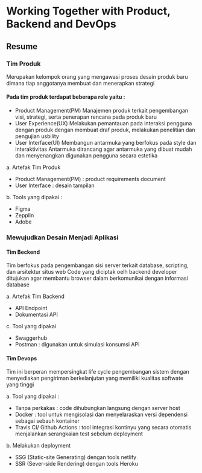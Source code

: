 # Working Together with Product, Backend and DevOps

## Resume

### Tim Produk
Merupakan kelompok orang yang mengawasi proses desain produk baru dimana tiap anggotanya
membuat dan menerapkan strategi

#### Pada tim produk terdapat beberapa role yaitu :
- Product Management(PM)
Manajemen produk terkait pengembangan visi, strategi, serta penerapan rencana pada produk baru
- User Experience(UX)
Melakukan pemantauan pada interaksi pengguna dengan produk dengan membuat draf produk, melakukan penelitian dan pengujian usbility
- User Interface(UI)
Membangun antarmuka yang berfokus pada style dan interaktivitas
Antarmuka dirancang agar antarmuka yang dibuat mudah dan menyenangkan digunakan pengguna secara estetika

a. Artefak Tim Produk
- Product Management(PM) : product requirements document
- User Interface : desain tampilan

b. Tools yang dipakai :
- Figma
- Zepplin
- Adobe

### Mewujudkan Desain Menjadi Aplikasi

#### Tim Beckend 
Tim berfokus pada pengembangan sisi server terkait database, scripting, dan arsitektur situs web
Code yang diciptak oelh backend developer ditujukan agar membantu browser dalam berkomunikai dengan informasi database

a. Artefak Tim Backend
- API Endpoint
- Dokumentasi API

c. Tool yang dipakai
- Swaggerhub
- Postman : digunakan untuk simulasi konsumsi API

#### Tim Devops
Tim ini berperan mempersingkat life cycle pengembangan sistem dengan menyediakan
pengiriman berkelanjutan yang memiliki kualitas softwate yang tinggi

a. Tool yang dipakai :
- Tanpa perkakas : code dihubungkan langsung dengan server host
- Docker : tool untuk mengisolasi dan menyelaraskan versi dependensi sebagai sebauh kontainer
- Travis CI/ Github Actions : tool integrasi kontinyu yang secara otomatis menjalankan serangkaian test sebelum deployment

b. Melakukan deployment
- SSG (Static-site Generating) dengan tools netlify
- SSR (Sever-side Rendering) dengan tools Heroku


